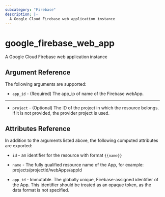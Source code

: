 ```yaml
---
subcategory: "Firebase"
description: |-
  A Google Cloud Firebase web application instance
---
```


# google\_firebase\_web\_app

A Google Cloud Firebase web application instance

## Argument Reference

The following arguments are supported:


* `app_id` -
  (Required)
  The app_ip of name of the Firebase webApp.


- - -


* `project` - (Optional) The ID of the project in which the resource belongs.
    If it is not provided, the provider project is used.


## Attributes Reference

In addition to the arguments listed above, the following computed attributes are exported:

* `id` - an identifier for the resource with format `{{name}}`

* `name` -
  The fully qualified resource name of the App, for example:
  projects/projectId/webApps/appId

* `app_id` -
  Immutable. The globally unique, Firebase-assigned identifier of the App.
  This identifier should be treated as an opaque token, as the data format is not specified.

